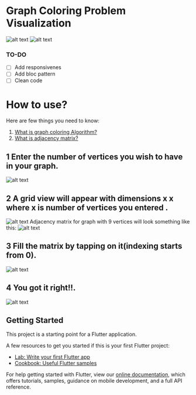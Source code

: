 # Graph Coloring Problem Visualization

![alt text](https://user-images.githubusercontent.com/57677520/107778845-934a1980-6d6a-11eb-9643-77ad52520bf7.png)
![alt text](https://user-images.githubusercontent.com/57677520/107778830-8f1dfc00-6d6a-11eb-8b67-660af5ec1a34.png)




### TO-DO
- [ ] Add responsivenes   
- [ ] Add bloc pattern  
- [ ] Clean code   

# How to use?
Here are few things you need to know:
1. [What is graph coloring Algorithm?](https://www.geeksforgeeks.org/graph-coloring-applications/)
1. [What is adjacency matrix?](https://www.geeksforgeeks.org/graph-and-its-representations/)

## 1 Enter the number of vertices you wish to have in your graph.
![alt text](https://user-images.githubusercontent.com/57677520/107778845-934a1980-6d6a-11eb-9643-77ad52520bf7.png)

## 2 A grid view will appear with dimensions x x where x is number of vertices you entered .
![alt text](https://user-images.githubusercontent.com/57677520/107778845-934a1980-6d6a-11eb-9643-77ad52520bf7.png)
  Adjacency matrix for graph with 9 vertices will look something like this:
![alt text](https://user-images.githubusercontent.com/57677520/107778892-a1983580-6d6a-11eb-87db-7e1e7fe54fef.png)

## 3 Fill the matrix by tapping on it(indexing starts from 0).
![alt text](https://user-images.githubusercontent.com/57677520/107778884-9e04ae80-6d6a-11eb-871f-99e28892a595.png)

## 4 You got it right!!.
![alt text](https://user-images.githubusercontent.com/57677520/107778830-8f1dfc00-6d6a-11eb-8b67-660af5ec1a34.png)

## Getting Started

This project is a starting point for a Flutter application.

A few resources to get you started if this is your first Flutter project:

- [Lab: Write your first Flutter app](https://flutter.dev/docs/get-started/codelab)
- [Cookbook: Useful Flutter samples](https://flutter.dev/docs/cookbook)

For help getting started with Flutter, view our
[online documentation](https://flutter.dev/docs), which offers tutorials,
samples, guidance on mobile development, and a full API reference.
